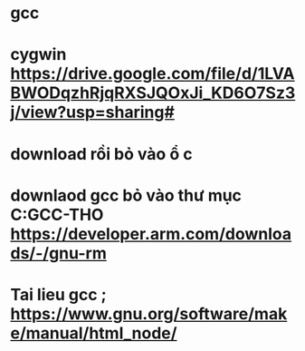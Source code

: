 # gcc
# cygwin https://drive.google.com/file/d/1LVABWODqzhRjqRXSJQOxJi_KD6O7Sz3j/view?usp=sharing#

# download rồi bỏ vào ổ c

# downlaod gcc bỏ vào thư mục C:GCC-THO   https://developer.arm.com/downloads/-/gnu-rm

# Tai lieu gcc ; https://www.gnu.org/software/make/manual/html_node/

